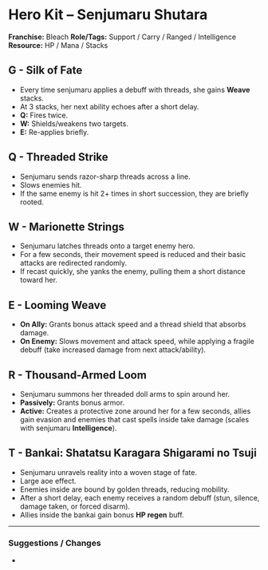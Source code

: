 # Hero Kit – Senjumaru Shutara

**Franchise:** Bleach
**Role/Tags:** Support / Carry / Ranged / Intelligence 
**Resource:** HP / Mana / Stacks

## G - Silk of Fate
- Every time senjumaru applies a debuff with threads, she gains **Weave** stacks.
- At 3 stacks, her next ability echoes after a short delay.
- **Q:** Fires twice. 
- **W:** Shields/weakens two targets.
- **E:** Re-applies briefly.

## Q - Threaded Strike
- Senjumaru sends razor-sharp threads across a line.
- Slows enemies hit.
- If the same enemy is hit 2+ times in short succession, they are briefly rooted.

## W - Marionette Strings
- Senjumaru latches threads onto a target enemy hero.
- For a few seconds, their movement speed is reduced and their basic attacks are redirected randomly.
- If recast quickly, she yanks the enemy, pulling them a short distance toward her.

## E - Looming Weave
- **On Ally:** Grants bonus attack speed and a thread shield that absorbs damage.
- **On Enemy:** Slows movement and attack speed, while applying a fragile debuff (take increased damage from next attack/ability).

## R - Thousand-Armed Loom
- Senjumaru summons her threaded doll arms to spin around her.
- **Passively:** Grants bonus armor.
- **Active:** Creates a protective zone around her for a few seconds, allies gain evasion and enemies that cast spells inside take damage (scales with senjumaru **Intelligence**).

## T - Bankai: Shatatsu Karagara Shigarami no Tsuji
- Senjumaru unravels reality into a woven stage of fate.
- Large aoe effect.
- Enemies inside are bound by golden threads, reducing mobility.
- After a short delay, each enemy receives a random debuff (stun, silence, damage taken, or forced disarm).
- Allies inside the bankai gain bonus **HP regen** buff.

---

### Suggestions / Changes
- <your notes here>